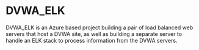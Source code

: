 # DVWA_ELK
DVWA_ELK is an Azure based project building a pair of load balanced web servers that host a DVWA site, as well as building a separate server to handle an ELK stack to process information from the DVWA servers.

